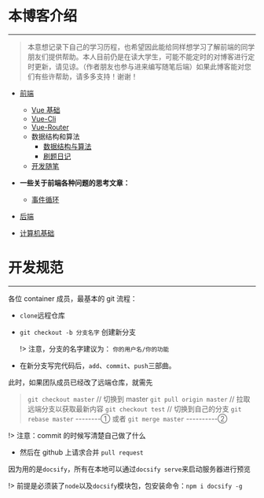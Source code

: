 # 本博客介绍

---

> 本意想记录下自己的学习历程，也希望因此能给同样想学习了解前端的同学朋友们提供帮助。本人目前仍是在读大学生，可能不能定时的对博客进行定时更新，请见谅。（作者朋友也参与进来编写随笔后端）如果此博客能对您们有些许帮助，请多多支持！谢谢！

- [前端](FrontSide/VUE.md)

  - [Vue 基础](FrontSide/VUE.md)
  - [Vue-Cli](FrontSide/VueCli.md)
  - [Vue-Router](FrontSide/VueRouter.md)
  - 数据结构和算法
    - [数据结构与算法](FrontSide/dataStructures.md)
    - [刷题日记](FrontSide/algorithm.md)
  - [开发随笔](FrontSide/Proj-essay.md)

- **一些关于前端各种问题的思考文章：**
  - [事件循环](FrontSide/eventloop.md)
- [后端](ServerSide/Servlet.md)
- [计算机基础](docs/FundamentalsOfComputer/Network.md)

# 开发规范

---

各位 container 成员，最基本的 git 流程：

- `clone`远程仓库
- `git checkout -b 分支名字` 创建新分支

  !> 注意，分支的名字建议为： `你的用户名/你的功能`

- 在新分支写完代码后，`add`、`commit`、`push`三部曲。

此时，如果团队成员已经改了远端仓库，就需先

> `git checkout master` // 切换到 master
> `git pull origin master` // 拉取远端分支以获取最新内容
> `git checkout test` // 切换到自己的分支
> `git rebase master` --------①
> 或者 `git merge master` ----------②

!> 注意：commit 的时候写清楚自己做了什么

- 然后在 github 上请求合并 `pull request`

因为用的是`docsify`，所有在本地可以通过`docsify serve`来启动服务器进行预览

!> 前提是必须装了`node`以及`docsify`模块包，包安装命令：`npm i docsify -g`
